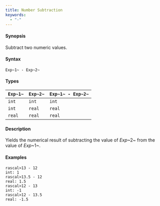 ```yaml
---
title: Number Subtraction
keywords:
  - "-"
---
```


#### Synopsis

Subtract two numeric values.

#### Syntax

`Exp~1~ - Exp~2~`

#### Types


| `Exp~1~` |  `Exp~2~` | `Exp~1~ - Exp~2~`  |
| --- | --- | --- |
| `int`     |  `int`     | `int`                |
| `int`     |  `real`    | `real`               |
| `real`    |  `real`    | `real`               |


#### Description

Yields the numerical result of subtracting the value of _Exp_~2~ from the value of _Exp_~1~.

#### Examples


```rascal-shell 
rascal>13 - 12
int: 1
rascal>13.5 - 12
real: 1.5
rascal>12 - 13
int: -1
rascal>12 - 13.5
real: -1.5
```



